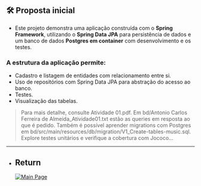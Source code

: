 ## 🛠️ **Proposta inicial**

- Este projeto demonstra uma aplicação construída com o **Spring Framework**, utilizando o **Spring Data JPA** para persistência de dados e um banco de dados **Postgres em container** com desenvolvimento e os testes.

### A estrutura da aplicação permite:

- Cadastro e listagem de entidades com relacionamento entre si.
- Uso de repositórios com Spring Data JPA para abstração do acesso ao banco.
- Testes.
- Visualização das tabelas.

> Para mais detalhe, consulte Atividade 01.pdf. Em bd/Antonio Carlos Ferreira de Almeida_Atividade01.txt estão as queries em resposta ao que é pedido. Também é possível aprender migrations com Postgres em bd/src/main/resources/db/migration/V1_Create-tables-music.sql. Explore testes unitários e verifique a cobertura com Jococo...

---

- ## Return
  [![Main Page](https://img.shields.io/badge/Main-Page?style=for-the-badge&logo=github&logoColor=white)](https://github.com/alfecjo/java-spring-testes/tree/main)


